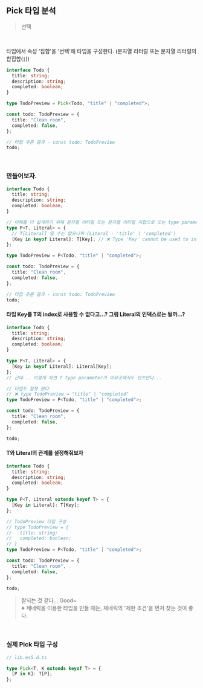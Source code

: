 ## Pick 타입 분석

> 선택

<br />

타입에서 속성 '집합'을 '선택'해 타입을 구성한다. (문자열 리터럴 또는 문자열 리터럴의 합집합(`|`))

```ts
interface Todo {
  title: string;
  description: string;
  completed: boolean;
}

type TodoPreview = Pick<Todo, "title" | "completed">;

const todo: TodoPreview = {
  title: "Clean room",
  completed: false,
};

// 타입 추론 결과 - const todo: TodoPreview
todo;
```

<br />

### 만들어보자.

```ts
interface Todo {
  title: string;
  description: string;
  completed: boolean;
}

// 이해를 더 쉽게하기 위해 문자열 리터럴 또는 문자열 리터럴 지합으로 오는 type parameter 두 번째 인자는 Literal이라는 이름으로 지정했다.
type P<T, Literal> = {
  // T[Literal] 일 수는 없으니까 (Literal - 'title' | 'completed')
  [Key in keyof Literal]: T[Key]; // ❌ Type 'Key' cannot be used to index type 'T'.ts(2536)
};

type TodoPreview = P<Todo, "title" | "completed">;

const todo: TodoPreview = {
  title: "Clean room",
  completed: false,
};

// 타입 추론 결과 - const todo: TodoPreview
todo;
```

#### 타입 Key를 T의 index로 사용할 수 없다고...? 그럼 Literal의 인덱스로는 될까...?

```ts
interface Todo {
  title: string;
  description: string;
  completed: boolean;
}

type P<T, Literal> = {
  [Key in keyof Literal]: Literal[Key];
};
// 근데... 이렇게 하면 T type parameter가 아무곳에서도 안쓰인다...

// 타입도 잘못 됐다.
// ❌ type TodoPreview = "title" | "completed"
type TodoPreview = P<Todo, "title" | "completed">;

const todo: TodoPreview = {
  title: "Clean room",
  completed: false,
};

todo;
```

#### T와 Literal의 관계를 설정해줘보자

```ts
interface Todo {
  title: string;
  description: string;
  completed: boolean;
}

type P<T, Literal extends keyof T> = {
  [Key in Literal]: T[Key];
};

// TodoPreview 타입 구성
// type TodoPreview = {
//   title: string;
//   completed: boolean;
// }
type TodoPreview = P<Todo, "title" | "completed">;

const todo: TodoPreview = {
  title: "Clean room",
  completed: false,
};

todo;
```

> 잘되는 것 같다... Good~<br />
> ※ 제네릭을 이용한 타입을 만들 때는, 제네릭의 '제한 조건'을 먼저 찾는 것이 좋다.

<br />

### 실제 Pick 타입 구성

```ts
// lib.es5.d.ts

type Pick<T, K extends keyof T> = {
  [P in K]: T[P];
};
```

